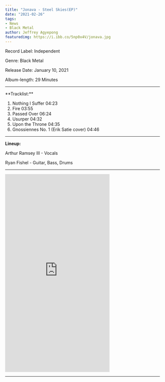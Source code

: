 ```yaml
---
title: "Jonava - Steel Skies(EP)"
date: "2021-02-26"
tags:
- News
- Black Metal
author: Jeffrey Agyepong
featuredimg: https://i.ibb.co/5np0x4V/jonava.jpg
---
```


Record Label: Independent

Genre: Black Metal

Release Date: January 10, 2021

Album-length: 29 Minutes

<hr>
**Tracklist:**

1. Nothing I Suffer 04:23 <br>
2. Fire 03:55  <br>
3. Passed Over 06:24  <br>
4. Usurper 04:32  <br>
5. Upon the Throne 04:35  <br>
6. Gnossiennes No. 1 (Erik Satie cover) 04:46

<hr>

**Lineup:**

Arthur Ramsey III  - Vocals

Ryan Fishel - Guitar, Bass, Drums

<hr>


<iframe style="border: 0; width: 340px; height: 644px;" src="https://bandcamp.com/EmbeddedPlayer/album=3053886711/size=large/bgcol=ffffff/linkcol=0687f5/transparent=true/" seamless><a href="https://jonava.bandcamp.com/album/steel-skies">Steel Skies by Jonava</a></iframe>
<hr>